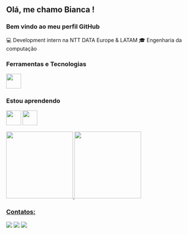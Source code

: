 ## Olá, me chamo Bianca ! 
### Bem vindo ao meu perfil GitHub 


:computer: Development intern na NTT DATA Europe & LATAM
:mortar_board: Engenharia da computação


### Ferramentas e Tecnologias

<img src="https://cdn.jsdelivr.net/gh/devicons/devicon/icons/git/git-original.svg" width="40" height="40"/>


### Estou aprendendo

<img src="https://cdn.jsdelivr.net/gh/devicons/devicon/icons/java/java-original.svg" width="40" height="40"/> <img src="https://cdn.jsdelivr.net/gh/devicons/devicon/icons/linux/linux-original.svg" width="40" height="40"/>

<div>
<a href="https://github.com/biancarecevich">
<img height="180em" src="https://github-readme-stats.vercel.app/api/top-langs/?username=biancarecevich&layout=compact&langs_count=7&theme=dracula"/>
<img height="180em" src="https://github-readme-stats.vercel.app/api?username=biancarecevich&show_icons=true&theme=dracula&include_all_commits=true&count_private=true"/>
</div>

### Contatos:

<div>
<a href="https://instagram.com/bianca.recevich" target="_blank"><img src="https://img.shields.io/badge/-Instagram-%23E4405F?style=for-the-badge&logo=instagram&logoColor=white" target="_blank"></a>
<a href = "mailto:contato@bianca.recevich"><img src="https://img.shields.io/badge/Gmail-D14836?style=for-the-badge&logo=gmail&logoColor=white" target="_blank"></a>
<a href="https://www.linkedin.com/in/biancarecevich" target="_blank"><img src="https://img.shields.io/badge/-LinkedIn-%230077B5?style=for-the-badge&logo=linkedin&logoColor=white" target="_blank"></a>   
</div>
